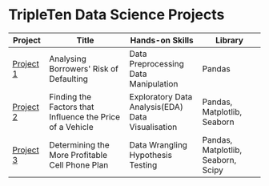 # TripleTen Data Science Projects

| Project | Title | Hands-on Skills | Library |
| ------------- | ------------- | ------------- | ------------- |
| [Project 1](Project_01) | Analysing Borrowers' Risk of Defaulting | Data Preprocessing<br>Data Manipulation | Pandas |
| [Project 2](Project_02) | Finding the Factors that Influence the Price of a Vehicle | Exploratory Data Analysis(EDA)<br>Data Visualisation | Pandas, Matplotlib, Seaborn |
| [Project 3](Project_03) | Determining the More Profitable Cell Phone Plan | Data Wrangling<br>Hypothesis Testing | Pandas, Matplotlib, Seaborn, Scipy |
